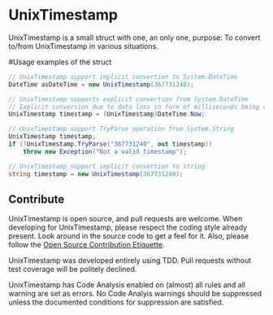 UnixTimestamp
=============

UnixTimestamp is a small struct with one, an only one, purpose: To convert to/from UnixTimestamp in various situations.

#Usage examples of the struct
```csharp
// UnixTimestamp support implicit convertion to System.DateTime
DateTime asDateTime = new UnixTimestamp(367731240);

// UnixTimestamp supports explicit convertion from System.DateTime
// Explicit conversion due to data loss in form of milliseconds being removed
UnixTimestamp timestamp = (UnixTimestamp)DateTime.Now;

// UnixTimestamp support TryParse operation from System.String
UnixTimestamp timestamp;
if (!UnixTimestamp.TryParse("367731240", out timestamp))
    throw new Exception("Not a valid timestamp");

// UnixTimestamp support implicit convertion to string
string timestamp = new UnixTimestamp(367731240);
```

Contribute
----------
UnixTimestamp is open source, and pull requests are welcome.
When developing for UnixTimestamp, please respect the coding style already present. Look around in the source code to get a feel for it. Also, please follow the [Open Source Contribution Etiquette](http://tirania.org/blog/archive/2010/Dec-31.html).

UnixTimestamp was developed entirely using TDD. Pull requests without test coverage will be politely declined.

UnixTimestamp has Code Analysis enabled on (almost) all rules and all warning are set as errors. No Code Analyis warnings should be suppressed unless the documented conditions for suppression are satisfied.